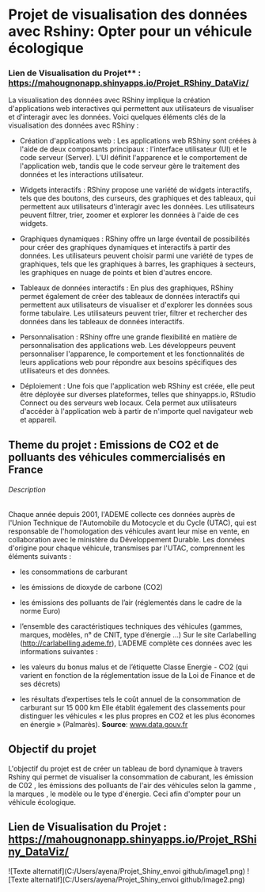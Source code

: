 # Projet de visualisation des données avec Rshiny:  Opter pour un véhicule écologique

### Lien de Visualisation du Projet** : https://mahougnonapp.shinyapps.io/Projet_RShiny_DataViz/

La visualisation des données avec RShiny implique la création d'applications web interactives qui permettent aux utilisateurs de visualiser et d'interagir avec les données. Voici quelques éléments clés de la visualisation des données avec RShiny :

- Création d'applications web : Les applications web RShiny sont créées à l'aide de deux composants principaux : l'interface utilisateur (UI) et le code serveur (Server). L'UI définit l'apparence et le comportement de l'application web, tandis que le code serveur gère le traitement des données et les interactions utilisateur.

- Widgets interactifs : RShiny propose une variété de widgets interactifs, tels que des boutons, des curseurs, des graphiques et des tableaux, qui permettent aux utilisateurs d'interagir avec les données. Les utilisateurs peuvent filtrer, trier, zoomer et explorer les données à l'aide de ces widgets.

- Graphiques dynamiques : RShiny offre un large éventail de possibilités pour créer des graphiques dynamiques et interactifs à partir des données. Les utilisateurs peuvent choisir parmi une variété de types de graphiques, tels que les graphiques à barres, les graphiques à secteurs, les graphiques en nuage de points et bien d'autres encore.

- Tableaux de données interactifs : En plus des graphiques, RShiny permet également de créer des tableaux de données interactifs qui permettent aux utilisateurs de visualiser et d'explorer les données sous forme tabulaire. Les utilisateurs peuvent trier, filtrer et rechercher des données dans les tableaux de données interactifs.

- Personnalisation : RShiny offre une grande flexibilité en matière de personnalisation des applications web. Les développeurs peuvent personnaliser l'apparence, le comportement et les fonctionnalités de leurs applications web pour répondre aux besoins spécifiques des utilisateurs et des données.

- Déploiement : Une fois que l'application web RShiny est créée, elle peut être déployée sur diverses plateformes, telles que shinyapps.io, RStudio Connect ou des serveurs web locaux. Cela permet aux utilisateurs d'accéder à l'application web à partir de n'importe quel navigateur web et appareil.

## Theme du projet : Emissions de CO2 et de polluants des véhicules commercialisés en France
  ###### Description
   Chaque année depuis 2001, l'ADEME collecte ces données auprès de l'Union Technique de l'Automobile du Motocycle et du Cycle (UTAC), qui est responsable de l'homologation des véhicules avant leur mise en vente, en collaboration avec le ministère du Développement Durable. Les données d'origine pour chaque véhicule, transmises par l'UTAC, comprennent les éléments suivants :
   - les consommations de carburant
   - les émissions de dioxyde de carbone (CO2)
   - les émissions des polluants de l’air (réglementés dans le cadre de la norme Euro)
   - l’ensemble des caractéristiques techniques des véhicules (gammes, marques, modèles, n° de CNIT, type d’énergie ...)
   Sur le site Carlabelling (http://carlabelling.ademe.fr), L’ADEME complète ces données avec les informations suivantes :

   - les valeurs du bonus malus et de l’étiquette Classe Energie - CO2 (qui varient en fonction de la réglementation issue de la Loi de Finance et de ses décrets)
   - les résultats d’expertises tels le coût annuel de la consommation de carburant sur 15 000 km
Elle établit également des classements pour distinguer les véhicules « les plus propres en CO2 et les plus économes en énergie » (Palmarès).
 **Source**: www.data.gouv.fr

 ## Objectif du projet 
 L'objectif du projet est de créer un tableau de bord dynamique à travers Rshiny qui permet de visualiser la consommation de caburant, les émission de C02 , les émissions des polluants de l'air des véhicules selon la gamme , la marques , le modèle ou le type d'énergie. Ceci afin  d'ompter pour un véhicule écologique.
 ## Lien de Visualisation du Projet : https://mahougnonapp.shinyapps.io/Projet_RShiny_DataViz/

![Texte alternatif](C:/Users/ayena/Projet_Shiny_envoi github/image1.png)
![Texte alternatif](C:/Users/ayena/Projet_Shiny_envoi github/image2.png)





